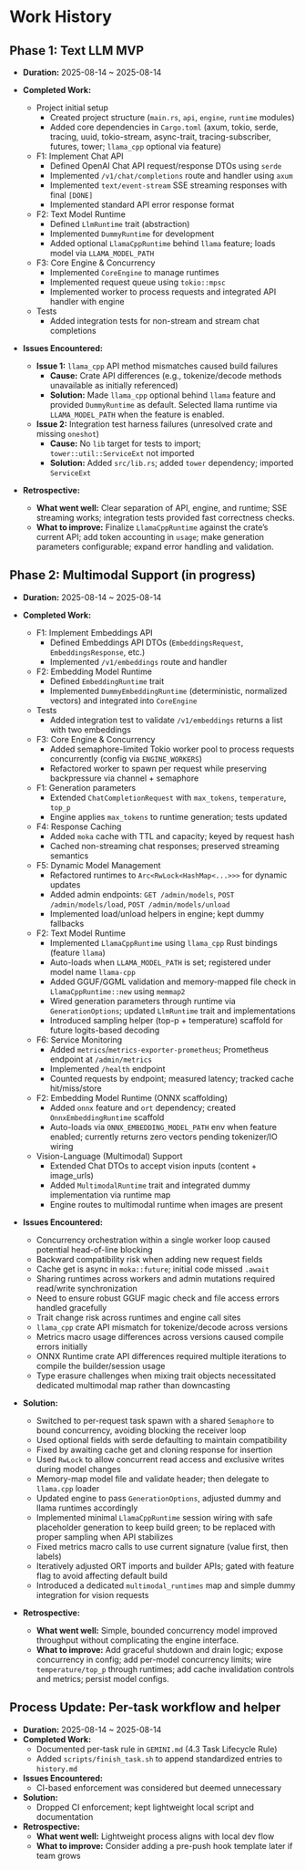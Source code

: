 # Work History

## Phase 1: Text LLM MVP

- **Duration:** 2025-08-14 ~ 2025-08-14
- **Completed Work:**
  - Project initial setup
    - Created project structure (`main.rs`, `api`, `engine`, `runtime` modules)
    - Added core dependencies in `Cargo.toml` (axum, tokio, serde, tracing, uuid, tokio-stream, async-trait, tracing-subscriber, futures, tower; `llama_cpp` optional via feature)
  - F1: Implement Chat API
    - Defined OpenAI Chat API request/response DTOs using `serde`
    - Implemented `/v1/chat/completions` route and handler using `axum`
    - Implemented `text/event-stream` SSE streaming responses with final `[DONE]`
    - Implemented standard API error response format
  - F2: Text Model Runtime
    - Defined `LlmRuntime` trait (abstraction)
    - Implemented `DummyRuntime` for development
    - Added optional `LlamaCppRuntime` behind `llama` feature; loads model via `LLAMA_MODEL_PATH`
  - F3: Core Engine & Concurrency
    - Implemented `CoreEngine` to manage runtimes
    - Implemented request queue using `tokio::mpsc`
    - Implemented worker to process requests and integrated API handler with engine
  - Tests
    - Added integration tests for non-stream and stream chat completions

- **Issues Encountered:**
  - **Issue 1:** `llama_cpp` API method mismatches caused build failures
    - **Cause:** Crate API differences (e.g., tokenize/decode methods unavailable as initially referenced)
    - **Solution:** Made `llama_cpp` optional behind `llama` feature and provided `DummyRuntime` as default. Selected llama runtime via `LLAMA_MODEL_PATH` when the feature is enabled.
  - **Issue 2:** Integration test harness failures (unresolved crate and missing `oneshot`)
    - **Cause:** No `lib` target for tests to import; `tower::util::ServiceExt` not imported
    - **Solution:** Added `src/lib.rs`; added `tower` dependency; imported `ServiceExt`

- **Retrospective:**
  - **What went well:** Clear separation of API, engine, and runtime; SSE streaming works; integration tests provided fast correctness checks.
  - **What to improve:** Finalize `LlamaCppRuntime` against the crate’s current API; add token accounting in `usage`; make generation parameters configurable; expand error handling and validation.

## Phase 2: Multimodal Support (in progress)

- **Duration:** 2025-08-14 ~ 2025-08-14
- **Completed Work:**
  - F1: Implement Embeddings API
    - Defined Embeddings API DTOs (`EmbeddingsRequest`, `EmbeddingsResponse`, etc.)
    - Implemented `/v1/embeddings` route and handler
  - F2: Embedding Model Runtime
    - Defined `EmbeddingRuntime` trait
    - Implemented `DummyEmbeddingRuntime` (deterministic, normalized vectors) and integrated into `CoreEngine`
  - Tests
    - Added integration test to validate `/v1/embeddings` returns a list with two embeddings
  - F3: Core Engine & Concurrency
    - Added semaphore-limited Tokio worker pool to process requests concurrently (config via `ENGINE_WORKERS`)
    - Refactored worker to spawn per request while preserving backpressure via channel + semaphore
  - F1: Generation parameters
    - Extended `ChatCompletionRequest` with `max_tokens`, `temperature`, `top_p`
    - Engine applies `max_tokens` to runtime generation; tests updated
  - F4: Response Caching
    - Added `moka` cache with TTL and capacity; keyed by request hash
    - Cached non-streaming chat responses; preserved streaming semantics
  - F5: Dynamic Model Management
    - Refactored runtimes to `Arc<RwLock<HashMap<...>>>` for dynamic updates
    - Added admin endpoints: `GET /admin/models`, `POST /admin/models/load`, `POST /admin/models/unload`
    - Implemented load/unload helpers in engine; kept dummy fallbacks
  - F2: Text Model Runtime
    - Implemented `LlamaCppRuntime` using `llama_cpp` Rust bindings (feature `llama`)
    - Auto-loads when `LLAMA_MODEL_PATH` is set; registered under model name `llama-cpp`
    - Added GGUF/GGML validation and memory-mapped file check in `LlamaCppRuntime::new` using `memmap2`
    - Wired generation parameters through runtime via `GenerationOptions`; updated `LlmRuntime` trait and implementations
    - Introduced sampling helper (top-p + temperature) scaffold for future logits-based decoding
  - F6: Service Monitoring
    - Added `metrics`/`metrics-exporter-prometheus`; Prometheus endpoint at `/admin/metrics`
    - Implemented `/health` endpoint
    - Counted requests by endpoint; measured latency; tracked cache hit/miss/store
  - F2: Embedding Model Runtime (ONNX scaffolding)
    - Added `onnx` feature and `ort` dependency; created `OnnxEmbeddingRuntime` scaffold
    - Auto-loads via `ONNX_EMBEDDING_MODEL_PATH` env when feature enabled; currently returns zero vectors pending tokenizer/IO wiring
  - Vision-Language (Multimodal) Support
    - Extended Chat DTOs to accept vision inputs (content + image_urls)
    - Added `MultimodalRuntime` trait and integrated dummy implementation via runtime map
    - Engine routes to multimodal runtime when images are present

- **Issues Encountered:**
  - Concurrency orchestration within a single worker loop caused potential head-of-line blocking
  - Backward compatibility risk when adding new request fields
  - Cache get is async in `moka::future`; initial code missed `.await`
  - Sharing runtimes across workers and admin mutations required read/write synchronization
  - Need to ensure robust GGUF magic check and file access errors handled gracefully
  - Trait change risk across runtimes and engine call sites
  - `llama_cpp` crate API mismatch for tokenize/decode across versions
  - Metrics macro usage differences across versions caused compile errors initially
  - ONNX Runtime crate API differences required multiple iterations to compile the builder/session usage
  - Type erasure challenges when mixing trait objects necessitated dedicated multimodal map rather than downcasting
- **Solution:**
  - Switched to per-request task spawn with a shared `Semaphore` to bound concurrency, avoiding blocking the receiver loop
  - Used optional fields with serde defaulting to maintain compatibility
  - Fixed by awaiting cache get and cloning response for insertion
  - Used `RwLock` to allow concurrent read access and exclusive writes during model changes
  - Memory-map model file and validate header; then delegate to `llama.cpp` loader
  - Updated engine to pass `GenerationOptions`, adjusted dummy and llama runtimes accordingly
  - Implemented minimal `LlamaCppRuntime` session wiring with safe placeholder generation to keep build green; to be replaced with proper sampling when API stabilizes
  - Fixed metrics macro calls to use current signature (value first, then labels)
  - Iteratively adjusted ORT imports and builder APIs; gated with feature flag to avoid affecting default build
  - Introduced a dedicated `multimodal_runtimes` map and simple dummy integration for vision requests

- **Retrospective:**
  - **What went well:** Simple, bounded concurrency model improved throughput without complicating the engine interface.
  - **What to improve:** Add graceful shutdown and drain logic; expose concurrency in config; add per-model concurrency limits; wire `temperature/top_p` through runtimes; add cache invalidation controls and metrics; persist model configs.

## Process Update: Per-task workflow and helper

- **Duration:** 2025-08-14 ~ 2025-08-14
- **Completed Work:**
  - Documented per-task rule in `GEMINI.md` (4.3 Task Lifecycle Rule)
  - Added `scripts/finish_task.sh` to append standardized entries to `history.md`
- **Issues Encountered:**
  - CI-based enforcement was considered but deemed unnecessary
- **Solution:**
  - Dropped CI enforcement; kept lightweight local script and documentation
- **Retrospective:**
  - **What went well:** Lightweight process aligns with local dev flow
  - **What to improve:** Consider adding a pre-push hook template later if team grows
